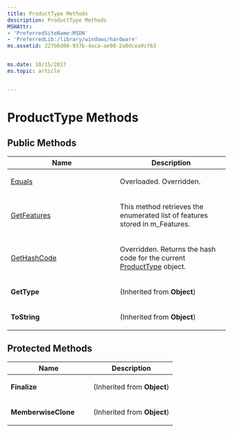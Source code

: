 ```yaml
---
title: ProductType Methods
description: ProductType Methods
MSHAttr:
- 'PreferredSiteName:MSDN'
- 'PreferredLib:/library/windows/hardware'
ms.assetid: 227b6d00-937b-4aca-ae98-2a0dcea9cf63


ms.date: 10/15/2017
ms.topic: article


---
```


# ProductType Methods


## <span id="Public_Methods"></span><span id="public_methods"></span><span id="PUBLIC_METHODS"></span>Public Methods


<table>
<colgroup>
<col width="50%" />
<col width="50%" />
</colgroup>
<thead>
<tr class="header">
<th>Name</th>
<th>Description</th>
</tr>
</thead>
<tbody>
<tr class="odd">
<td><p><a href="producttype-equals-method.md" data-raw-source="[Equals](producttype-equals-method.md)">Equals</a></p></td>
<td><p>Overloaded. Overridden.</p></td>
</tr>
<tr class="even">
<td><p><a href="producttypegetfeatures-method.md" data-raw-source="[GetFeatures](producttypegetfeatures-method.md)">GetFeatures</a></p></td>
<td><p>This method retrieves the enumerated list of features stored in m_Features.</p></td>
</tr>
<tr class="odd">
<td><p><a href="producttype-gethashcode-method.md" data-raw-source="[GetHashCode](producttype-gethashcode-method.md)">GetHashCode</a></p></td>
<td><p>Overridden. Returns the hash code for the current <a href="producttype-class.md" data-raw-source="[ProductType](producttype-class.md)">ProductType</a> object.</p></td>
</tr>
<tr class="even">
<td><p><strong>GetType</strong></p></td>
<td><p>(Inherited from <strong>Object</strong>)</p></td>
</tr>
<tr class="odd">
<td><p><strong>ToString</strong></p></td>
<td><p>(Inherited from <strong>Object</strong>)</p></td>
</tr>
</tbody>
</table>

 

## <span id="Protected_Methods"></span><span id="protected_methods"></span><span id="PROTECTED_METHODS"></span>Protected Methods


<table>
<colgroup>
<col width="50%" />
<col width="50%" />
</colgroup>
<thead>
<tr class="header">
<th>Name</th>
<th>Description</th>
</tr>
</thead>
<tbody>
<tr class="odd">
<td><p><strong>Finalize</strong></p></td>
<td><p>(Inherited from <strong>Object</strong>)</p></td>
</tr>
<tr class="even">
<td><p><strong>MemberwiseClone</strong></p></td>
<td><p>(Inherited from <strong>Object</strong>)</p></td>
</tr>
</tbody>
</table>

 

 

 






